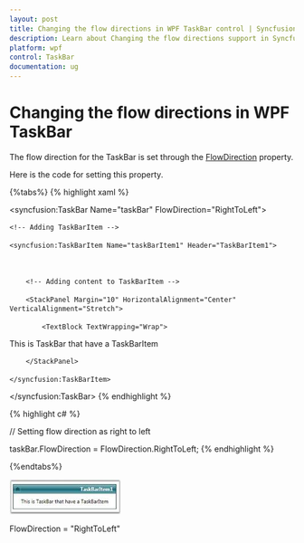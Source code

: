 ```yaml
---
layout: post
title: Changing the flow directions in WPF TaskBar control | Syncfusion
description: Learn about Changing the flow directions support in Syncfusion WPF TaskBar control and more.
platform: wpf
control: TaskBar
documentation: ug
---
```


# Changing the flow directions in WPF TaskBar

The flow direction for the TaskBar is set through the [FlowDirection](https://docs.microsoft.com/en-us/dotnet/api/system.windows.frameworkelement.flowdirection?redirectedfrom=MSDN&view=netframework-4.7.2#System_Windows_FrameworkElement_FlowDirection) property.

Here is the code for setting this property.

{%tabs%}
{% highlight xaml %}



<!-- Adding TaskBar  -->

<syncfusion:TaskBar Name="taskBar" FlowDirection="RightToLeft">



    <!-- Adding TaskBarItem -->

    <syncfusion:TaskBarItem Name="taskBarItem1" Header="TaskBarItem1">



        <!-- Adding content to TaskBarItem -->

        <StackPanel Margin="10" HorizontalAlignment="Center" 											VerticalAlignment="Stretch">

            <TextBlock TextWrapping="Wrap">

This is TaskBar that have a TaskBarItem</TextBlock>

        </StackPanel>

    </syncfusion:TaskBarItem>

</syncfusion:TaskBar>
{% endhighlight %}



{% highlight c# %}



// Setting flow direction as right to left

taskBar.FlowDirection = FlowDirection.RightToLeft;
{% endhighlight %}

{%endtabs%}


![Flow directions](Changing-the-flow-directions_images/Changing-the-flow-directions_img1.jpeg)


FlowDirection = "RightToLeft"



